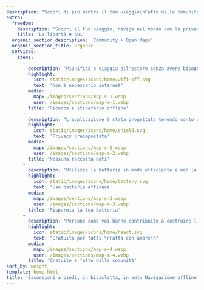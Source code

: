 ```yaml
---
description: "Scopri di più mentre il tuo viaggio\nFatto dalla comunità\n"
extra:
  freedom:
    description: 'Scopri il tuo viaggio, naviga nel mondo con la privacy e la comunità al primo piano.'
    title: 'La libertà è qui'
  organic_section_description: 'Community + Open Maps'
  organic_section_title: Organic
  services:
    items:
      - 
        description: "Pianifica e viaggia all'estero senza avere bisogno dei dati mobili e cerca dei punti di passaggio durante un'escursione lontana."
        highlight:
          icon: static/images/icons/home/wifi-off.svg
          text: 'Non è necessario internet'
        media:
          map: /images/sections/map-s-1.webp
          user: /images/sections/map-m-1.webp
        title: 'Ricerca e itinerario offline'
      - 
        description: "L'applicazione è stata progettata tenendo conto della privacy: non identifica le persone, non traccia l'utente e non raccoglie informazioni."
        highlight:
          icon: static/images/icons/home/shield.svg
          text: 'Privacy preimpostata'
        media:
          map: /images/sections/map-s-2.webp
          user: /images/sections/map-m-2.webp
        title: 'Nessuna raccolta dati'
      - 
        description: 'Utilizza la batteria in modo efficiente e non la svuota come altre app di navigazione.'
        highlight:
          icon: static/images/icons/home/battery.svg
          text: 'Uso batteria efficace'
        media:
          map: /images/sections/map-s-3.webp
          user: /images/sections/map-m-3.webp
        title: 'Risparmia la tua batteria'
      - 
        description: "Persone come voi hanno contribuito a costruire l'applicazione aggiungendo località a <span class=\"text-icon\"><svg viewBox=\"0 0 19 19\"><use href=\"#icon-open-street-map\"></use></svg> [OpenStreetMap](https://openstreetmap.org)</span>, fornendo feedback sulle funzionalità e contribuendo al codice su Codeberg nella comunità open-source."
        highlight:
          icon: static/images/icons/home/heart.svg
          text: "Gratuita per tutti,\nFatta con amore\n"
        media:
          map: /images/sections/map-s-4.webp
          user: /images/sections/map-m-4.webp
        title: 'Gratuito e fatto dalla comunità'
sort_by: weight
template: home.html
title: 'Escursioni a piedi, in bicicletta, in auto Navigazione offline con privacy'
---
```

